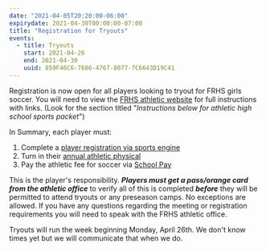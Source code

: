 ```yaml
---
date: "2021-04-05T20:20:00-06:00"
expirydate: 2021-04-30T00:00:00-07:00
title: "Registration for Tryouts"
events:
  - title: Tryouts
    start: 2021-04-26
    end: 2021-04-30
    uuid: 859F46C6-7686-4767-8077-7C6643D19C41
---
```


Registration is now open for all players looking to tryout for FRHS girls
soccer.  You will need to view the [FRHS athletic website][frhs-athletics] for
full instructions with links. (Look for the section titled "*Instructions below
for athletic high school sports packet*")

<!--more-->

In Summary, each player must:

1. Complete a [player registration via sports engine][sports engine]
1. Turn in their [annual athletic physical][physical form]
1. Pay the athletic fee for soccer via [School Pay][pay]

This is the player's responsibility. ***Players must get a pass/orange card from
the athletic office*** to verify all of this is completed ***before*** they will
be permitted to attend tryouts or any preseason camps.  No exceptions are
allowed. If you have any questions regarding the meeting or registration
requirements you will need to speak with the FRHS athletic office.

Tryouts will run the week beginning Monday, April 26th. We don't know times yet
but we will communicate that when we do.

[frhs-athletics]: https://frh.psdschools.org/athletics
[sports engine]: https://www.psdathletics.org/hsregistration
[physical form]: https://www.psdschools.org/programs-services/athletics/high-school-athletics
[pay]: https://psdschools.schoolpay.com/
